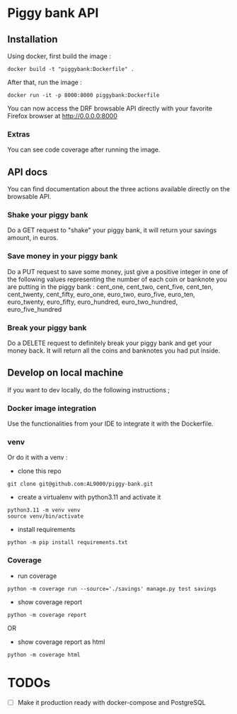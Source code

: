 # Piggy bank API

## Installation

Using docker, first build the image :
```shell
docker build -t "piggybank:Dockerfile" .
```

After that, run the image :
```shell
docker run -it -p 8000:8000 piggybank:Dockerfile
```

You can now access the DRF browsable API directly with your favorite Firefox browser at http://0.0.0.0:8000

### Extras

You can see code coverage after running the image.

## API docs

You can find documentation about the three actions available directly on the browsable API.

### Shake your piggy bank
Do a GET request to "shake" your piggy bank, it will return your savings amount,
in euros.

### Save money in your piggy bank
Do a PUT request to save some money, just give a positive integer in one of the
following values representing the number of each coin or banknote you are putting
in the piggy bank : cent_one, cent_two, cent_five, cent_ten, cent_twenty,
cent_fifty, euro_one, euro_two, euro_five, euro_ten, euro_twenty, euro_fifty,
euro_hundred, euro_two_hundred, euro_five_hundred

### Break your piggy bank
Do a DELETE request to definitely break your piggy bank and get your money back.
It will return all the coins and banknotes you had put inside.


## Develop on local machine
If you want to dev locally, do the following instructions ;

### Docker image integration
Use the functionalities from your IDE to integrate it with the Dockerfile.

### venv
Or do it with a venv :
- clone this repo
```shell
git clone git@github.com:AL9000/piggy-bank.git
```
- create a virtualenv with python3.11 and activate it
```shell
python3.11 -m venv venv
source venv/bin/activate
```
- install requirements
```shell
python -m pip install requirements.txt
```

### Coverage
- run coverage
```shell
python -m coverage run --source='./savings' manage.py test savings
```
- show coverage report
```shell
python -m coverage report
```
OR
- show coverage report as html
```shell
python -m coverage html
```

# TODOs
- [ ] Make it production ready with docker-compose and PostgreSQL
